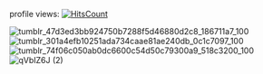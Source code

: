   profile views: [![HitsCount](https://hits.dwyl.com/inhospitable/inhospitable.svg?style=flat-square)](http://hits.dwyl.com/inhospitable/inhospitable)



![tumblr_47d3ed3bb924750b7288f5d46880d2c8_186711a7_100](https://github.com/user-attachments/assets/2551d392-01b1-4c7c-84de-374495385936) ![tumblr_301a4efb10251ada734caae81ae240db_0c1c7097_100](https://github.com/user-attachments/assets/9e7943ab-79e3-4cc3-9f65-1f667c682d40)![tumblr_74f06c050ab0dc6600c54d50c79300a9_518c3200_100](https://github.com/user-attachments/assets/4518e6cb-5537-48e7-bd5c-ce7d8db6ebf0)![qVbIZ6J (2)](https://github.com/user-attachments/assets/48dfe7dc-dc7d-4f90-a0fc-65185b779c08)
